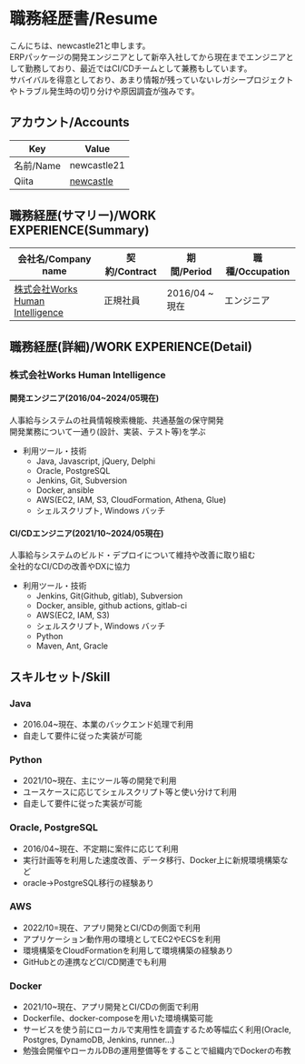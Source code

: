 # 職務経歴書/Resume

こんにちは、newcastle21と申します。<br>
ERPパッケージの開発エンジニアとして新卒入社してから現在までエンジニアとして勤務しており、最近ではCI/CDチームとして兼務もしています。<br>
サバイバルを得意としており、あまり情報が残っていないレガシープロジェクトやトラブル発生時の切り分けや原因調査が強みです。

## アカウント/Accounts
| Key | Value |
| ---- | ---- |
| 名前/Name | newcastle21 |
| Qiita | [newcastle](https://qiita.com/newcastle) |

## 職務経歴(サマリー)/WORK EXPERIENCE(Summary)
| 会社名/Company name| 契約/Contract | 期間/Period | 職種/Occupation |
| ---- | ---- | ---- | ---- |
| [株式会社Works Human Intelligence](https://www.works-hi.co.jp) | 正規社員 | 2016/04 ~ 現在 | エンジニア |

## 職務経歴(詳細)/WORK EXPERIENCE(Detail)

### 株式会社Works Human Intelligence

#### 開発エンジニア(2016/04~2024/05現在)
人事給与システムの社員情報検索機能、共通基盤の保守開発<br>
開発業務について一通り(設計、実装、テスト等)を学ぶ
* 利用ツール・技術
  * Java, Javascript, jQuery, Delphi
  * Oracle, PostgreSQL
  * Jenkins, Git, Subversion
  * Docker, ansible
  * AWS(EC2, IAM, S3, CloudFormation, Athena, Glue)
  * シェルスクリプト, Windows バッチ

 #### CI/CDエンジニア(2021/10~2024/05現在)
 人事給与システムのビルド・デプロイについて維持や改善に取り組む<br>
 全社的なCI/CDの改善やDXに協力
* 利用ツール・技術
  * Jenkins, Git(Github, gitlab), Subversion
  * Docker, ansible, github actions, gitlab-ci
  * AWS(EC2, IAM, S3)
  * シェルスクリプト, Windows バッチ
  * Python
  * Maven, Ant, Gracle

## スキルセット/Skill

### Java
* 2016.04~現在、本業のバックエンド処理で利用
* 自走して要件に従った実装が可能

### Python
* 2021/10~現在、主にツール等の開発で利用
* ユースケースに応じてシェルスクリプト等と使い分けて利用
* 自走して要件に従った実装が可能

### Oracle, PostgreSQL
* 2016/04~現在、不定期に案件に応じて利用
* 実行計画等を利用した速度改善、データ移行、Docker上に新規環境構築など
* oracle→PostgreSQL移行の経験あり

### AWS
* 2022/10=現在、アプリ開発とCI/CDの側面で利用
* アプリケーション動作用の環境としてEC2やECSを利用
* 環境構築をCloudFormationを利用して環境構築の経験あり
* GitHubとの連携などCI/CD関連でも利用

### Docker
* 2021/10~現在、アプリ開発とCI/CDの側面で利用
* Dockerfile、docker-composeを用いた環境構築可能
* サービスを使う前にローカルで実用性を調査するため等幅広く利用(Oracle, Postgres, DynamoDB, Jenkins, runner...)
* 勉強会開催やローカルDBの運用整備等をすることで組織内でDockerの布教
